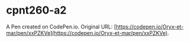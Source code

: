 # cpnt260-a2

A Pen created on CodePen.io. Original URL: [https://codepen.io/Oryx-et-mar/pen/xxPZKVe](https://codepen.io/Oryx-et-mar/pen/xxPZKVe).


